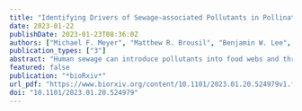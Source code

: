 ```yaml
---
title: "Identifying Drivers of Sewage-associated Pollutants in Pollinators Across Urban Landscapes"
date: 2023-01-22
publishDate: 2023-01-23T08:36:0Z
authors: ["Michael F. Meyer", "Matthew R. Brousil", "Benjamin W. Lee", "Madison L. Armstrong", "Elias H. Bloom", "David W. Crowder"]
publication_types: ["3"]
abstract: "Human sewage can introduce pollutants into food webs and threaten ecosystem integrity. Among the many sewage-associated pollutants, pharmaceuticals and personal care products (PPCPs) are useful indicators of sewage in ecosystems and can also cause potent ecological consequences even at minute concentrations (e.g., ng/L). Despite increased study over the past three decades, PPCPs in terrestrial systems have been less studied than those in aquatic ecosystems. To evaluate PPCP prevalence and drivers in a terrestrial ecosystem, we analyzed managed and native bees collected from agroecosystems in Washington State (USA) for PPCPs. Caffeine, paraxanthine, cotinine, and acetaminophen were detected in all three evaluated taxa (Bombus vosnesenskii, Agapostemon texanus, and Apis mellifera), with B. vosnesenskii and A. texanus having a higher probability of PPCP detection relative to A. mellifera. The probability for PPCP presence in all three taxa increased in landscapes with more human development or greater plant abundance, with significant but negative interactions among these factors. These results suggest that human activity, availability of resources, and species-specific traits affect the introduction and mobilization of PPCPs in terrestrial ecosystems. Consequently, monitoring PPCPs and their ecological responses in terrestrial ecosystems creates opportunities to synthesize consequences of sewage pollution across terrestrial and aquatic ecosystems and organism types."
featured: false
publication: "*bioRxiv*"
url_pdf: "https://www.biorxiv.org/content/10.1101/2023.01.20.524979v1.full.pdf"
doi: "10.1101/2023.01.20.524979"
---
```


